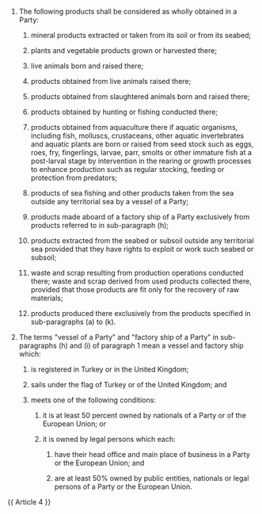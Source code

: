 1. The following products shall be considered as wholly obtained in a Party:

   1. mineral products extracted or taken from its soil or from its seabed; 

   2. plants and vegetable products grown or harvested there; 

   3. live animals born and raised there; 

   4. products obtained from live animals raised there; 

   5. products obtained from slaughtered animals born and raised there; 

   6. products obtained by hunting or fishing conducted there; 

   7. products obtained from aquaculture there if aquatic organisms, including fish, molluscs, crustaceans, other aquatic invertebrates and aquatic plants are born or raised from seed stock such as eggs, roes, fry, fingerlings, larvae, parr, smolts or other immature fish at a post-larval stage by intervention in the rearing or growth processes to enhance production such as regular stocking, feeding or protection from predators; 

   8. products of sea fishing and other products taken from the sea outside any territorial sea by a vessel of a Party; 

   9. products made aboard of a factory ship of a Party exclusively from products referred to in sub-paragraph (h); 

   10. products extracted from the seabed or subsoil outside any territorial sea provided that they have rights to exploit or work such seabed or subsoil; 

   11. waste and scrap resulting from production operations conducted there; waste and scrap derived from used products collected there, provided that those products are fit only for the recovery of raw materials; 

   12. products produced there exclusively from the products specified in sub-paragraphs (a) to (k).

2. The terms "vessel of a Party" and "factory ship of a Party" in sub-paragraphs (h) and (i) of paragraph 1 mean a vessel and factory ship which: 

   1. is registered in Turkey or in the United Kingdom; 

   2. sails under the flag of Turkey or of the United Kingdom; and 

   3. meets one of the following conditions: 

      1. it is at least 50 percent owned by nationals of a Party or of the European Union; or 

      2. it is owned by legal persons which each: 

         1. have their head office and main place of business in a Party or the European Union; and 

         2. are at least 50% owned by public entities, nationals or legal persons of a Party or the European Union.

{{ Article 4 }}
